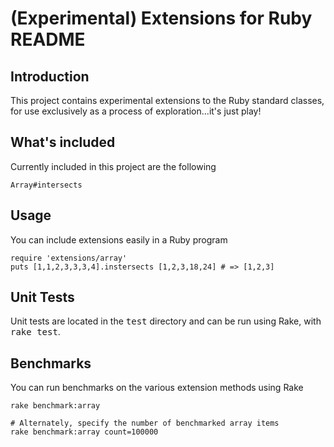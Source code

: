 # (Experimental) Extensions for Ruby README

## Introduction

This project contains experimental extensions to the Ruby standard classes, for use exclusively as a process of exploration...it's just play!

## What's included

Currently included in this project are the following
  
    Array#intersects
  
## Usage

You can include extensions easily in a Ruby program

    require 'extensions/array'
    puts [1,1,2,3,3,3,4].instersects [1,2,3,18,24] # => [1,2,3]
  
## Unit Tests

Unit tests are located in the <tt>test</tt> directory and can be run using Rake, with <tt>rake test</tt>.

## Benchmarks

You can run benchmarks on the various extension methods using Rake
    
    rake benchmark:array
    
    # Alternately, specify the number of benchmarked array items
    rake benchmark:array count=100000
    
